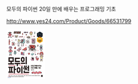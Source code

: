 모두의 파이썬 20일 만에 배우는 프로그래밍 기초

http://www.yes24.com/Product/Goods/66531799

 

<img src="https://github.com/ngio/python_study/blob/800e5eea9f3379693b0940d1084ad7f831131318/python_XL.jpg" alt="MarineGEO circle logo" style="width:100px;"/>
